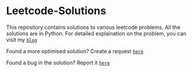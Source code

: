# Leetcode-Solutions

This repository contains solutions to various leetcode problems. All the solutions are in Python. For detailed explaination on the problem, you can visit my [`blog`](https://blog.vrushtimody.me/)


Found a more optimised solution? Create a request [`here`](https://github.com/vrushti-mody/Leetcode-Solutions/issues)

Found a bug in the solution? Report it [`here`](https://github.com/vrushti-mody/Leetcode-Solutions/issues)
